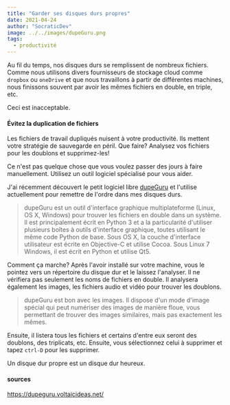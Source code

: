 ```yaml
---
title: "Garder ses disques durs propres"
date: 2021-04-24
author: "SocraticDev"
image: ../../images/dupeGuru.png
tags:
  - productivité
---
```


Au fil du temps, nos disques durs se remplissent de nombreux fichiers. Comme nous utilisons divers fournisseurs de stockage cloud comme ``dropbox`` ou ``oneDrive`` et que nous travaillons à partir de différentes machines, nous finissons souvent par avoir les mêmes fichiers en double, en triple, etc.

Ceci est inacceptable.

#### Évitez la duplication de fichiers

Les fichiers de travail dupliqués nuisent à votre productivité. Ils mettent votre stratégie de sauvegarde en péril. Que faire? Analysez vos fichiers pour les doublons et supprimez-les!

Ce n'est pas quelque chose que vous voulez passer des jours à faire manuellement. Utilisez un outil logiciel spécialisé pour vous aider.

J'ai récemment découvert le petit logiciel libre [dupeGuru](https://dupeguru.voltaicideas.net/) et l'utilise actuellement pour remettre de l'ordre dans mes disques durs.

> dupeGuru est un outil d'interface graphique multiplateforme (Linux, OS X, Windows) pour trouver les fichiers en double dans un système. Il est principalement écrit en Python 3 et a la particularité d'utiliser plusieurs boîtes à outils d'interface graphique, toutes utilisant le même code Python de base. Sous OS X, la couche d'interface utilisateur est écrite en Objective-C et utilise Cocoa. Sous Linux 7 Windows, il est écrit en Python et utilise Qt5.

Comment ça marche? Après l'avoir installé sur votre machine, vous le pointez vers un répertoire du disque dur et le laissez l'analyser. Il ne vérifiera pas seulement les noms de fichiers en double. Il analysera également les images, les fichiers audio et vidéo pour trouver les doublons.

> dupeGuru est bon avec les images. Il dispose d'un mode d'image spécial qui peut numériser des images de manière floue, vous permettant de trouver des images similaires, mais pas exactement les mêmes.

Ensuite, il listera tous les fichiers et certains d'entre eux seront des doublons, des triplicats, etc. Ensuite, vous sélectionnez celui à supprimer et tapez ``ctrl-D`` pour les supprimer.

Un disque dur propre est un disque dur heureux.

#### sources
https://dupeguru.voltaicideas.net/
